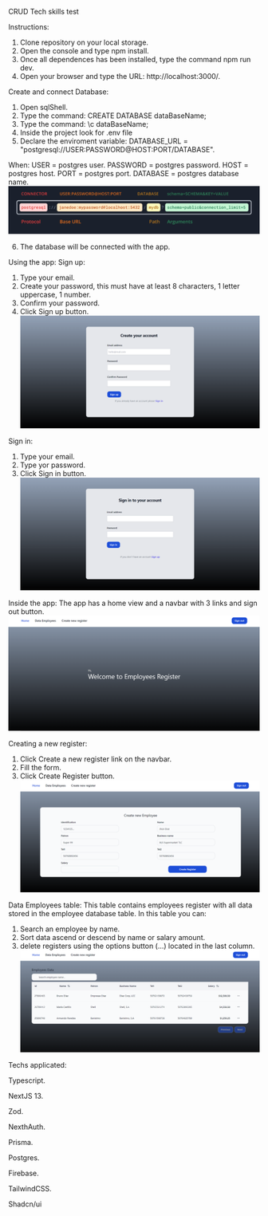 CRUD Tech skills test 

Instructions:

1. Clone repository on your local storage.
2. Open the console and type npm install.
3. Once all dependences has been installed, type the command npm run dev.
4. Open your browser and type the URL: http://localhost:3000/.

Create and connect Database:
1. Open sqlShell.
2. Type the command: CREATE DATABASE dataBaseName;
3. Type the command: \c dataBaseName;
4. Inside the project look for .env file
5. Declare the enviroment variable: DATABASE_URL = "postgresql://USER:PASSWORD@HOST:PORT/DATABASE".

When:
USER = postgres user.
PASSWORD = postgres password.
HOST = postgres host.
PORT = postgres port.
DATABASE = postgres database name.
![postgresurl](<postgres url.png>)

6. The database will be connected with the app.

Using the app:
Sign up:
1. Type your email.
2. Create your password, this must have at least 8 characters, 1 letter uppercase, 1 number.
3. Confirm your password.
4. Click Sign up button.
![signup](signup.png)

Sign in:
1. Type your email.
2. Type yor password.
3. Click Sign in button.
![signin](signin.png)

Inside the app:
The app has a home view and a navbar with 3 links and sign out button.
![home](home.png)

Creating a new register:
1. Click Create a new register link on the navbar.
2. Fill the form.
3. Click Create Register button.
![create new employee](createnewemployee.png)


Data Employees table:
This table contains employees register with all data stored in the employee database table. 
In this table you can:
1. Search an employee by name. 
2. Sort data ascend or descend by name or salary amount.
3. delete registers using the options button (...) located in the last column.
![data employees](dataemployees.png) 

Techs applicated:

Typescript.

NextJS 13.

Zod.

NexthAuth.

Prisma.

Postgres.

Firebase.

TailwindCSS.

Shadcn/ui

   
